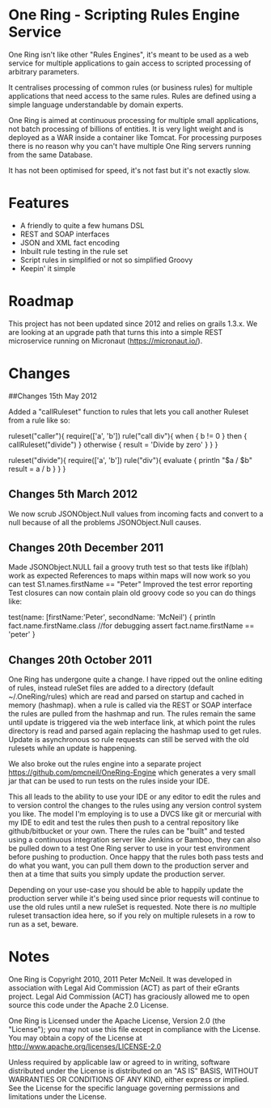 # One Ring - Scripting Rules Engine Service

One Ring isn't like other "Rules Engines", it's meant to be used as a web service for multiple applications
to gain access to scripted processing of arbitrary parameters.

It centralises processing of common rules (or business rules) for multiple applications that need
access to the same rules. Rules are defined using a simple language understandable by domain experts.

One Ring is aimed at continuous processing for multiple small applications, not batch processing of billions of
entities. It is very light weight and is deployed as a WAR inside a container like Tomcat. For processing purposes
there is no reason why you can't have multiple One Ring servers running from the same Database.

It has not been optimised for speed, it's not fast but it's not exactly slow.

# Features

* A friendly to quite a few humans DSL
* REST and SOAP interfaces
* JSON and XML fact encoding
* Inbuilt rule testing in the rule set
* Script rules in simplified or not so simplified Groovy
* Keepin' it simple

# Roadmap

This project has not been updated since 2012 and relies on grails 1.3.x. We are looking at an upgrade path that turns this into a simple REST microservice running on Micronaut (https://micronaut.io/).

# Changes

##Changes 15th May 2012

Added a "callRuleset" function to rules that lets you call another Ruleset from a rule like so:

ruleset("caller"){
    require(['a', 'b'])
    rule("call div"){
        when {
            b != 0
        }
        then {
            callRuleset("divide")
        }
        otherwise {
            result = 'Divide by zero'
        }
    }
}

ruleset("divide"){
    require(['a', 'b'])
    rule("div"){
        evaluate {
        println "$a / $b"
            result = a / b
        }
    }
}

## Changes 5th March 2012

We now scrub JSONObject.Null values from incoming facts and convert to a null because of all the problems JSONObject.Null
causes.

## Changes 20th December 2011

Made JSONObject.NULL fail a groovy truth test so that tests like if(blah) work as expected
References to maps within maps will now work so you can test S1.names.firstName == "Peter"
Improved the test error reporting
Test closures can now contain plain old groovy code so you can do things like:

test(name: [firstName:'Peter', secondName: 'McNeil') {
  println fact.name.firstName.class //for debugging
  assert fact.name.firstName == 'peter'
}

## Changes 20th October 2011

One Ring has undergone quite a change. I have ripped out the online editing of rules, instead ruleSet files are
added to a directory (default ~/.OneRing/rules) which are read and parsed on startup and cached in memory (hashmap).
when a rule is called via the REST or SOAP interface the rules are pulled from the hashmap and run. The rules
remain the same until update is triggered via the web interface link, at which point the rules directory is read
and parsed again replacing the hashmap used to get rules. Update is asynchronous so rule requests can still be
served with the old rulesets while an update is happening.

We also broke out the rules engine into a separate project https://github.com/pmcneil/OneRing-Engine which generates
a very small jar that can be used to run tests on the rules inside your IDE.

This all leads to the ability to use your IDE or any editor to edit the rules and to version control the changes to the
rules using any version control system you like. The model I'm employing is to use a DVCS like git or mercurial
with my IDE to edit and test the rules then push to a central repository like github/bitbucket or your own. There the
rules can be "built" and tested using a continuous integration server like Jenkins or Bamboo, they can also be pulled
down to a test One Ring server to use in your test environment before pushing to production. Once happy that the rules
both pass tests and do what you want, you can pull them down to the production server and then at a time that suits you
simply update the production server.

Depending on your use-case you should be able to happily update the production server while it's being used since prior
requests will continue to use the old rules until a new ruleSet is requested. Note there is *no* multiple ruleset
transaction idea here, so if you rely on multiple rulesets in a row to run as a set, beware.

# Notes

One Ring is Copyright 2010, 2011 Peter McNeil. It was developed in association with Legal Aid Commission (ACT) as
part of their eGrants project. Legal Aid Commission (ACT) has graciously allowed me to open source this code under
the Apache 2.0 License.

One Ring is Licensed under the Apache License, Version 2.0 (the "License"); you may not use this file except in
compliance with the License. You may obtain a copy of the License at http://www.apache.org/licenses/LICENSE-2.0

Unless required by applicable law or agreed to in writing, software distributed under the License is distributed on an
"AS IS" BASIS, WITHOUT WARRANTIES OR CONDITIONS OF ANY KIND, either express or implied. See the License for the specific
language governing permissions and limitations under the License.